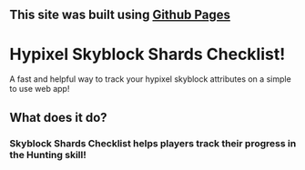 ## This site was built using [Github Pages](https://reecejww.github.io/skyblock-shard-checklist/)
# Hypixel Skyblock Shards Checklist!
A fast and helpful way to track your hypixel skyblock attributes on a simple to use web app!

## What does it do?
### __Skyblock Shards Checklist__ helps players track their progress in the Hunting skill!
